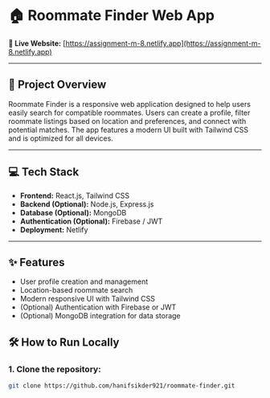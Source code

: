 # 🏠 Roommate Finder Web App

**🔗 Live Website:** [https://assignment-m-8.netlify.app](https://assignment-m-8.netlify.app)

---

## 📌 Project Overview

Roommate Finder is a responsive web application designed to help users easily search for compatible roommates. Users can create a profile, filter roommate listings based on location and preferences, and connect with potential matches. The app features a modern UI built with Tailwind CSS and is optimized for all devices.

---

## 💻 Tech Stack

- **Frontend:** React.js, Tailwind CSS  
- **Backend (Optional):** Node.js, Express.js  
- **Database (Optional):** MongoDB  
- **Authentication (Optional):** Firebase / JWT  
- **Deployment:** Netlify

---

## ✨ Features

- User profile creation and management  
- Location-based roommate search  
- Modern responsive UI with Tailwind CSS  
- (Optional) Authentication with Firebase or JWT  
- (Optional) MongoDB integration for data storage

## 🛠️ How to Run Locally

### 1. Clone the repository:

```bash
git clone https://github.com/hanifsikder921/roommate-finder.git



